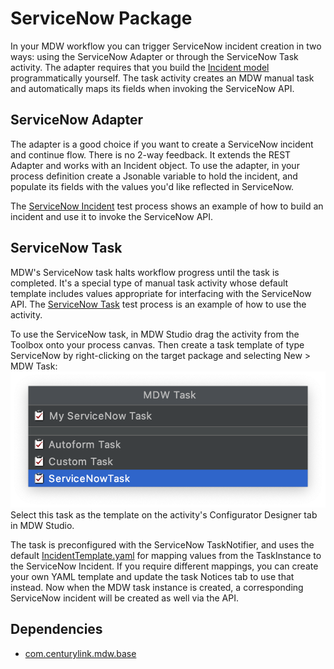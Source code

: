 # ServiceNow Package
In your MDW workflow you can trigger ServiceNow incident creation in two ways: using the ServiceNow Adapter or
through the ServiceNow Task activity.  The adapter requires that you build the 
[Incident model](https://github.com/CenturyLinkCloud/mdw/blob/master/mdw-workflow/assets/com/centurylink/mdw/servicenow/Incident.java)
programmatically yourself.  The task activity creates an MDW manual task and automatically maps its fields when
invoking the ServiceNow API.  

## ServiceNow Adapter
The adapter is a good choice if you want to create a ServiceNow incident and continue flow.  There is no 2-way feedback.
It extends the REST Adapter and works with an Incident object.  To use the adapter, in your process definition create a 
Jsonable variable to hold the incident, and populate its fields with the values you'd like reflected in ServiceNow.

The [ServiceNow Incident](https://github.com/CenturyLinkCloud/mdw/blob/master/mdw-workflow/assets/com/centurylink/mdw/tests/services/ServiceNow%20Incident.proc)
test process shows an example of how to build an incident and use it to invoke the ServiceNow API.

## ServiceNow Task  
MDW's ServiceNow task halts workflow progress until the task is completed.  It's a special type of manual task
activity whose default template includes values appropriate for interfacing with the ServiceNow API.  The
[ServiceNow Task](https://github.com/CenturyLinkCloud/mdw/blob/master/mdw-workflow/assets/com/centurylink/mdw/tests/tasks/ServiceNow%20Task.proc)
test process is an example of how to use the activity.

To use the ServiceNow task, in MDW Studio drag the activity from the Toolbox onto your process canvas.  Then create a task
template of type ServiceNow by right-clicking on the target package and selecting New > MDW Task:
<img src="https://raw.githubusercontent.com/CenturyLinkCloud/mdw/master/mdw-workflow/assets/com/centurylink/mdw/servicenow/servicenow_task.png" alt="ServiceNow Task" width="600px;display:block"/>
Select this task as the template on the activity's Configurator Designer tab in MDW Studio.

The task is preconfigured with the ServiceNow TaskNotifier, and uses the default 
[IncidentTemplate.yaml](https://github.com/CenturyLinkCloud/mdw/blob/master/mdw-workflow/assets/com/centurylink/mdw/servicenow/IncidentTemplate.yaml)
for mapping values from the TaskInstance to the ServiceNow Incident.  If you require different mappings, you can create your
own YAML template and update the task Notices tab to use that instead.  Now when the MDW task instance is created, a 
corresponding ServiceNow incident will be created as well via the API.

## Dependencies
  - [com.centurylink.mdw.base](https://github.com/CenturyLinkCloud/mdw/blob/master/mdw-workflow/assets/com/centurylink/mdw/base/readme.md)
 